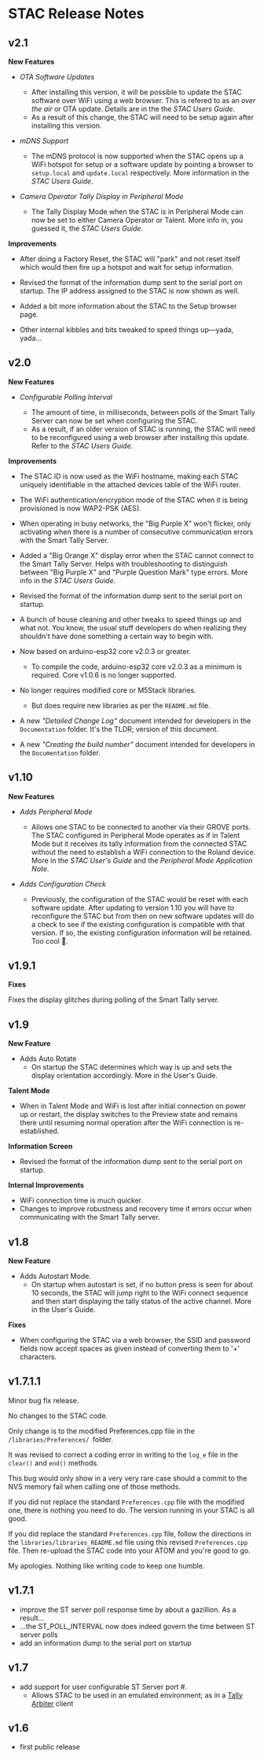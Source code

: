 # STAC Release Notes
## v2.1

__New Features__

* _OTA Software Updates_
 
  * After installing this version, it will be possible to update the STAC software over WiFi using a web browser. This is refered to as an *over the air* or OTA update. Details are in the the *STAC Users Guide*.
  * As a result of this change, the STAC will need to be setup again after installing this version.

* _mDNS Support_

  * The mDNS protocol is now supported when the STAC opens up a WiFi hotspot for setup or a software update by pointing a browser to `setup.local` and `update.local` respectively. More information in the *STAC Users Guide*.

* _Camera Operator Tally Display in Peripheral Mode_

  * The Tally Display Mode when the STAC is in Peripheral Mode can now be set to either Camera Operator or Talent. More info in, you guessed it, the *STAC Users Guide*.


__Improvements__

  * After doing a Factory Reset, the STAC will "park" and not reset itself which would then fire up a hotspot and wait for setup information. 
    
  * Revised the format of the information dump sent to the serial port on startup. The IP address assigned to the STAC is now shown as well.

  * Added a bit more information about the STAC to the Setup browser page.

  * Other internal kibbles and bits tweaked to speed things up—yada, yada...


## v2.0

__New Features__

* _Configurable Polling Interval_
  
  * The amount of time, in milliseconds, between polls of the Smart Tally Server can now be set when configuring the STAC.
  * As a result, if an older version of STAC is running, the STAC will need to be reconfigured using a web browser after installing this update. Refer to the *STAC Users Guide*.

__Improvements__

  * The STAC ID is now used as the WiFi hostname, making each STAC uniquely identifiable in the attached devices table of the WiFi router.

  * The WiFi authentication/encryption mode of the STAC when it is being provisioned is now WAP2-PSK (AES).

  *  When operating in busy networks, the "Big Purple X" won't flicker, only activating when there is a number of consecutive communication errors with the Smart Tally Server.

  * Added a "Big Orange X" display error when the STAC cannot connect to the Smart Tally Server. Helps with troubleshooting to distinguish between "Big Purple X" and "Purple Question Mark" type errors. More info in the *STAC Users Guide*.

  * Revised the format of the information dump sent to the serial port on startup.
  
  * A bunch of house cleaning and other tweaks to speed things up and what not. You know, the usual stuff developers do when realizing they shouldn't have done something a certain way to begin with.
  
  * Now based on arduino-esp32 core v2.0.3 or greater.
    * To compile the code, arduino-esp32 core v2.0.3 as a minimum is required. Core v1.0.6 is no longer supported.

  * No longer requires modified core or M5Stack libraries.
    * But does require new libraries as per the `README.md` file.   
 
  * A new *"Detailed Change Log"* document intended for developers in the `Documentation` folder. It's the TLDR; version of this document.
   
  * A new *"Creating the build number"* document intended for developers in the `Documentation` folder.


## v1.10

__New Features__

* _Adds Peripheral Mode_
    * Allows one STAC to be connected to another via their GROVE ports. The STAC configured in Peripheral Mode operates as if in Talent Mode but it receives its tally information from the connected STAC without the need to establish a WiFi connection to the Roland device. More in the *STAC User's Guide* and the *Peripheral Mode Application Note*.

* _Adds Configuration Check_
    * Previously, the configuration of the STAC would be reset with each software update. After updating to version 1.10 you will have to reconfigure the STAC but from then on new software updates will do a check to see if the existing configuration is compatible with that version. If so, the existing configuration information will be retained. Too cool 🤯.
 


## v1.9.1

__Fixes__

Fixes the display glitches during polling of the Smart Tally server.

## v1.9

__New Feature__

* Adds Auto Rotate
    * On startup the STAC determines which way is up and sets the display orientation accordingly. More in the User's Guide.

__Talent Mode__

* When in Talent Mode and WiFi is lost after initial connection on power up or restart, the display switches to the Preview state and remains there until resuming normal operation after the WiFi connection is re-established.


__Information Screen__

* Revised the format of the information dump sent to the serial port on startup.

__Internal Improvements__

* WiFi connection time is much quicker.
* Changes to improve robustness and recovery time if errors occur when communicating with the Smart Tally server.



## v1.8

__New Feature__

* Adds Autostart Mode.
    * On startup when autostart is set, if no button press is seen for about 10 seconds, the STAC will jump right to the WiFi connect sequence and then start displaying the tally status of the active channel.
More in the User's Guide.

__Fixes__

* When configuring the STAC via a web browser, the SSID and password fields now accept spaces as given instead of converting them to '+' characters.

## v1.7.1.1

Minor bug fix release.

No changes to the STAC code.

Only change is to the modified Preferences.cpp file in the `/libraries/Preferences/ `folder.

It was revised to correct a coding error in writing to the `log_e` file in 
the `clear()` and `end()` methods.

This bug would only show in a very very rare case should a commit to the NVS memory fail when calling one of those methods.

If you did not replace the standard `Preferences.cpp` file with the modified one, there is nothing you need to do. The version running in your STAC is all good.

If you did replace the standard `Preferences.cpp` file, follow the directions in the `libraries/libraries_README.md` file using this revised `Preferences.cpp` file. Then re-upload the STAC code into your ATOM and you're good to go.

My apologies. Nothing like writing code to keep one humble.


## v1.7.1
- improve the ST server poll response time by about a gazillion. As a result...
- ...the ST\_POLL\_INTERVAL now does indeed govern the time between ST server polls
- add an information dump to the serial port on startup

## v1.7
- add support for user configurable ST Server port #.
    - Allows STAC to be used in an emulated environment; as in a [Tally Arbiter](http://www.tallyarbiter.com) client

## v1.6
- first public release
